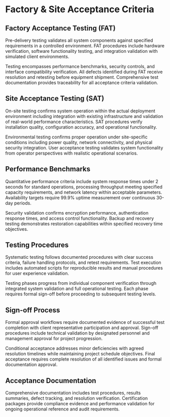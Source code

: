 # Factory & Site Acceptance Criteria

## Factory Acceptance Testing (FAT)

Pre-delivery testing validates all system components against specified requirements in a controlled environment. FAT procedures include hardware verification, software functionality testing, and integration validation with simulated client environments.

Testing encompasses performance benchmarks, security controls, and interface compatibility verification. All defects identified during FAT receive resolution and retesting before equipment shipment. Comprehensive test documentation provides traceability for all acceptance criteria validation.

## Site Acceptance Testing (SAT)

On-site testing confirms system operation within the actual deployment environment including integration with existing infrastructure and validation of real-world performance characteristics. SAT procedures verify installation quality, configuration accuracy, and operational functionality.

Environmental testing confirms proper operation under site-specific conditions including power quality, network connectivity, and physical security integration. User acceptance testing validates system functionality from operator perspectives with realistic operational scenarios.

## Performance Benchmarks

Quantitative performance criteria include system response times under 2 seconds for standard operations, processing throughput meeting specified capacity requirements, and network latency within acceptable parameters. Availability targets require 99.9% uptime measurement over continuous 30-day periods.

Security validation confirms encryption performance, authentication response times, and access control functionality. Backup and recovery testing demonstrates restoration capabilities within specified recovery time objectives.

## Testing Procedures

Systematic testing follows documented procedures with clear success criteria, failure handling protocols, and retest requirements. Test execution includes automated scripts for reproducible results and manual procedures for user experience validation.

Testing phases progress from individual component verification through integrated system validation and full operational testing. Each phase requires formal sign-off before proceeding to subsequent testing levels.

## Sign-off Process

Formal approval workflows require documented evidence of successful test completion with client representative participation and approval. Sign-off procedures include technical validation by designated personnel and management approval for project progression.

Conditional acceptance addresses minor deficiencies with agreed resolution timelines while maintaining project schedule objectives. Final acceptance requires complete resolution of all identified issues and formal documentation approval.

## Acceptance Documentation

Comprehensive documentation includes test procedures, results summaries, defect tracking, and resolution verification. Certification packages provide compliance evidence and performance validation for ongoing operational reference and audit requirements.